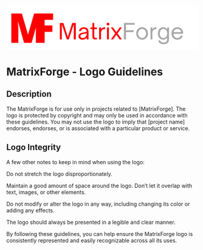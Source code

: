 ![Alt text](/branding/logo1.png "Optional title")

# MatrixForge - Logo Guidelines

## Description
The MatrixForge is for use only in projects related to [MatrixForge]. The logo is protected by copyright and may only be used in accordance with these guidelines. You may not use the logo to imply that [project name] endorses, endorses, or is associated with a particular product or service.

## Logo Integrity
A few other notes to keep in mind when using the logo:

Do not stretch the logo disproportionately.

Maintain a good amount of space around the logo. Don’t let it overlap with text, images, or other elements.

Do not modify or alter the logo in any way, including changing its color or adding any effects.

The logo should always be presented in a legible and clear manner.

By following these guidelines, you can help ensure the MatrixForge logo is consistently represented and easily recognizable across all its uses.
